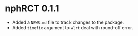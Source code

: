# nphRCT 0.1.1

* Added a `NEWS.md` file to track changes to the package.
* Added `timefix` argument to `wlrt` deal with round-off error.
